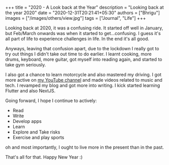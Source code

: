 +++
title = "2020 - A Look back at the Year"
description = "Looking back at the year 2020"
date = "2020-12-31T20:21:41+05:30"
authors = ["Bhrigu"]
images = ["/images/others/view.jpg"]
tags = ["Journal", "Life"]
+++

Looking back at 2020, it was a confusing ride. It started off well in January, but Feb/March onwards was when it started to get...confusing. I guess it's all part of life to experience challenges in life. In the end it's all good.
<!--more-->

Anyways, leaving that confusion apart, due to the lockdown I really got to try out things I didn't take out time to do earlier. I learnt cooking, more drums, keyboard, more guitar, got myself into reading again, and started to take gym seriously.

I also got a chance to learn motorcycle and also mastered my driving. I got more active on [my YouTube channel](https://www.youtube.com/channel/UCqgqCOWlxpYDPH5whE6mb3Q) and made videos related to music and tech. I revamped my blog and got more into writing. I kick started learning Flutter and also NextJS. 

Going forward, I hope I continue to actively:
* Read
* Write
* Develop apps
* Learn
* Explore and Take risks
* Exercise and play sports

oh and most importantly, I ought to live more in the present than in the past.

That's all for that. Happy New Year :)





